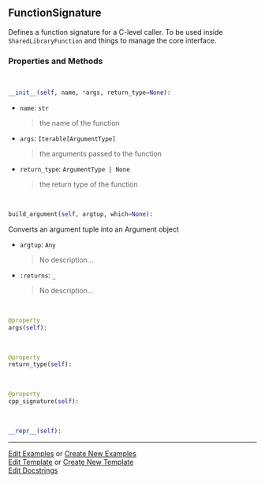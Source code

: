 ## <a id="McUtils.Extensions.ArgumentSignature.FunctionSignature">FunctionSignature</a>
Defines a function signature for a C-level caller.
To be used inside `SharedLibraryFunction` and things to manage the core interface.

### Properties and Methods
<a id="McUtils.Extensions.ArgumentSignature.FunctionSignature.__init__" class="docs-object-method">&nbsp;</a>
```python
__init__(self, name, *args, return_type=None): 
```

- `name`: `str`
    >the name of the function
- `args`: `Iterable[ArgumentType]`
    >the arguments passed to the function
- `return_type`: `ArgumentType | None`
    >the return type of the function

<a id="McUtils.Extensions.ArgumentSignature.FunctionSignature.build_argument" class="docs-object-method">&nbsp;</a>
```python
build_argument(self, argtup, which=None): 
```
Converts an argument tuple into an Argument object
- `argtup`: `Any`
    >No description...
- `:returns`: `_`
    >No description...

<a id="McUtils.Extensions.ArgumentSignature.FunctionSignature.args" class="docs-object-method">&nbsp;</a>
```python
@property
args(self): 
```

<a id="McUtils.Extensions.ArgumentSignature.FunctionSignature.return_type" class="docs-object-method">&nbsp;</a>
```python
@property
return_type(self): 
```

<a id="McUtils.Extensions.ArgumentSignature.FunctionSignature.cpp_signature" class="docs-object-method">&nbsp;</a>
```python
@property
cpp_signature(self): 
```

<a id="McUtils.Extensions.ArgumentSignature.FunctionSignature.__repr__" class="docs-object-method">&nbsp;</a>
```python
__repr__(self): 
```





___

[Edit Examples](https://github.com/McCoyGroup/McUtils/edit/edit/ci/examples/ci/docs/McUtils/Extensions/ArgumentSignature/FunctionSignature.md) or 
[Create New Examples](https://github.com/McCoyGroup/McUtils/new/edit/?filename=ci/examples/ci/docs/McUtils/Extensions/ArgumentSignature/FunctionSignature.md) <br/>
[Edit Template](https://github.com/McCoyGroup/McUtils/edit/edit/ci/docs/ci/docs/McUtils/Extensions/ArgumentSignature/FunctionSignature.md) or 
[Create New Template](https://github.com/McCoyGroup/McUtils/new/edit/?filename=ci/docs/templates/ci/docs/McUtils/Extensions/ArgumentSignature/FunctionSignature.md) <br/>
[Edit Docstrings](https://github.com/McCoyGroup/McUtils/edit/edit/McUtils/Extensions/ArgumentSignature.py?message=Update%20Docs)